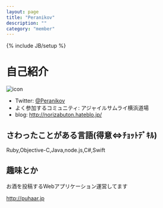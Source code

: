 ```yaml
---
layout: page
title: "Peranikov"
description: ""
category: "member"
---
```

{% include JB/setup %}

# 自己紹介

![icon](https://pbs.twimg.com/profile_images/378800000408156218/f0a54df0b014229ec287db84a96d6d3c.png)

- Twitter: [@Peranikov](https://twitter.com/Peranikov)
- よく参加するコミュニティ: アジャイルサムライ横浜道場
- blog: http://norizabuton.hateblo.jp/

## さわったことがある言語(得意<=>ﾁｮｯﾄﾃﾞｷﾙ)

Ruby,Objective-C,Java,node.js,C#,Swift

## 趣味とか

お酒を投稿するWebアプリケーション運営してます

http://puhaar.jp
